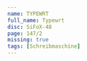 ```yaml
---
name: TYPEWRT
full_name: Typewrt
disc: SiFoX-48
page: 147/2
missing: true
tags: [Schreibmaschine]
---
```

